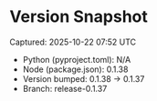 # Version Snapshot

Captured: 2025-10-22 07:52 UTC

- Python (pyproject.toml): N/A
- Node (package.json):    0.1.38
- Version bumped: 0.1.38 → 0.1.37
- Branch: release-0.1.37
